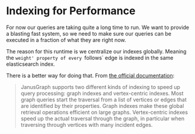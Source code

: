# Indexing for Performance

For now our queries are taking quite a long time to run. We want to provide a blasting fast system, so we need to make sure our queries
can be executed in a fraction of what they are right now.

The reason for this runtime is we centralize our indexes globally. Meaning the `weight' property of every `follows` edge is indexed in
the same elasticsearch index.

There is a better way for doing that. From [the official documentation](http://docs.janusgraph.org/latest/indexes.html):



> JanusGraph supports two different kinds of indexing to speed up query processing: graph indexes and vertex-centric indexes. Most graph queries start the traversal from a list of vertices or edges that are identified by their properties. Graph indexes make these global retrieval operations efficient on large graphs. Vertex-centric indexes speed up the actual traversal through the graph, in particular when traversing through vertices with many incident edges.
